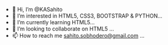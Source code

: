 - 👋 Hi, I’m @KASahito
- 👀 I’m interested in HTML5, CSS3, BOOTSTRAP & PYTHON...
- 🌱 I’m currently learning HTML5...
- 💞️ I’m looking to collaborate on HTML5 ...
- 📫 How to reach me sahito.sobhodero@gmail.com ...

<!---
KASahito/KASahito is a ✨ special ✨ repository because its `README.md` (this file) appears on your GitHub profile.
You can click the Preview link to take a look at your changes.
--->
